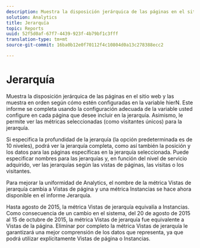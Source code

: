 ```yaml
---
description: Muestra la disposición jerárquica de las páginas en el sitio web y las muestra en orden según cómo estén configuradas en la variable hierN. Este informe se completa usando la configuración adecuada de la variable usted configure en cada página que desee incluir en la jerarquía. Asimismo, le permite ver las métricas seleccionadas (como visitantes únicos) para la jerarquía.
solution: Analytics
title: Jerarquía
topic: Reports
uuid: 52f5d0af-67f7-4439-923f-4b79bf1c3fff
translation-type: tm+mt
source-git-commit: 16ba0b12e0f70112f4c10804d0a13c278388ecc2

---
```



# Jerarquía

Muestra la disposición jerárquica de las páginas en el sitio web y las muestra en orden según cómo estén configuradas en la variable hierN. Este informe se completa usando la configuración adecuada de la variable usted configure en cada página que desee incluir en la jerarquía. Asimismo, le permite ver las métricas seleccionadas (como visitantes únicos) para la jerarquía.

Si especifica la profundidad de la jerarquía (la opción predeterminada es de 10 niveles), podrá ver la jerarquía completa, como así también la posición y los datos para las páginas específicas en la jerarquía seleccionada. Puede especificar nombres para las jerarquías y, en función del nivel de servicio adquirido, ver las jerarquías según las vistas de páginas, las visitas o los visitantes.

Para mejorar la uniformidad de Analytics, el nombre de la métrica Vistas de jerarquía cambia a Vistas de página y una métrica Instancias se hace ahora disponible en el informe Jerarquía.

Hasta agosto de 2015, la métrica Vistas de jerarquía equivalía a Instancias. Como consecuencia de un cambio en el sistema, del 20 de agosto de 2015 al 15 de octubre de 2015, la métrica Vistas de jerarquía fue equivalente a Vistas de la página. Eliminar por completo la métrica Vistas de jerarquía le garantizará una mejor comprensión de los datos que representa, ya que podrá utilizar explícitamente Vistas de página o Instancias.
